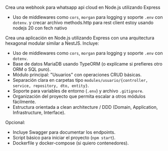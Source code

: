 Crea una webhook para whatsapp api cloud en Node.js utilizando Express

- Uso de middlewares como `cors`, `morgan` para logging y soporte `.env` con `dotenv`.
  y crecar archivo methods.http para rest client estoy usando nodejs 20 con fech nativo

<!-- ==========  ========== -->

Crea una aplicación en Node.js utilizando Express con una arquitectura hexagonal modular similar a NestJS.
Incluye:

- Uso de middlewares como `cors`, `morgan` para logging y soporte `.env` con `dotenv`.
- Base de datos MariaDB usando TypeORM (o explícame si prefieres otro ORM o SQL puro).
- Módulo principal: "Usuarios" con operaciones CRUD básicas.
- Separación clara en carpetas tipo `modules/usuario/{controller, service, repository, dto, entity}`.
- Soporte para variables de entorno (`.env`) y archivo `.gitignore`.
- Organización del proyecto que permita escalar a otros módulos fácilmente.
- Estructura orientada a clean architecture / DDD (Domain, Application, Infrastructure, Interface).

Opcional:

- Incluye Swagger para documentar los endpoints.
- Script básico para iniciar el proyecto (`npm start`).
- Dockerfile y docker-compose (si quiero contenedores).
